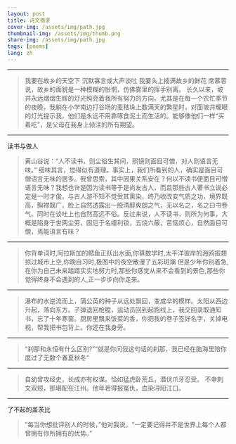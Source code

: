 ```yaml
---
layout: post
title: 诗文摘录
cover-img: /assets/img/path.jpg
thumbnail-img: /assets/img/thumb.png
share-img: /assets/img/path.jpg
tags: [poems]
lang: zh
---
```


---
> 我要在故乡的天空下 沉默寡言或大声谈吐 我要头上插满故乡的鲜花
席慕蓉说，故乡的面貌是一种模糊的怅惘，仿佛雾里的挥手别离。
长久以来，坡井永远熠熠生辉的灯光照亮着我所有努力的方向。尤其是在每一个农忙季节的夜晚，我躺在小学南边打谷场的麦秸垛上数满天的繁星时，对面坡井耀眼的灯光提示我，他们是永远不用靠啄食泥土而生活的。能够像他们一样“买着吃”，是父母在我身上倾注的所有期望。

---
读书与做人
> 黄山谷说：“人不读书，则尘俗生其间，照镜则面目可憎，对人则语言无味。”
> 细味其言，觉得似有道理。事实上，我们所看到的人，确实是面目可憎语言无味的居多。我曾思索，其中因果关系安在？何以不读书便面目可憎语言无味？我想也许是因为读书等于是尚友古人，而且那些古人著书立说必定是一时才俊，与古人游不知不觉受其熏染，终乃收改变气质之功，境界既高，胸襟既广，脸上自然透露出一股清醇爽朗之气，无以名之，名之曰书卷气。同时在谈吐上也自然高远不俗。反过来说，人不读书，则所为何事，大概是陷身于世网尘劳，困厄于名缰利锁，五烧六蔽，苦恼烦心，自然面目可憎，焉能语言有味？


---
> 你背单词时,阿拉斯加的鳕鱼正跃出水面,你算数学时,太平洋彼岸的海鸥振翅掠过城市上空,你晚自习时,极图中的夜空散漫了五彩斑斓 但是少年你别着急,在你为自己未来踏踏实实地努力时,那些你感觉从来不会看到的景色,那些你觉得终身不会遇到的人,正一步步向你走来。

---
> 瀑布的水逆流而上，蒲公英的种子从远处飘回，变成伞的模样。太阳从西边升起，落向东方。子弹退回枪膛，运动员回到起跑线上，我交回录取通知书，忘了十年寒窗。厨房里飘来饭菜的香，你把我的卷子签好名字，关掉电视，帮我把书包背上。你还在我身旁。
---
> “刹那和永恒有什么区别?”“就是你问我这句话的刹那，我已经在脑海里陪你度过了无数个春夏秋冬”


---
> 自幼曾攻经史，长成亦有权谋。恰如猛虎卧荒丘，潜伏爪牙忍受。
不幸刺文双颊，那堪配在江州。他年若得报冤仇，血染浔阳江口。

---
了不起的盖茨比
> “每当你想批评别人的时候，”他对我说，“一定要记得并不是世界上每个人都曾拥有你所拥有的优势。”